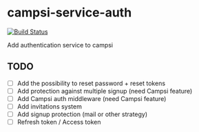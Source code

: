 # campsi-service-auth
[![Build Status](https://travis-ci.org/campsi/campsi-service-auth.svg?branch=master)](https://travis-ci.org/campsi/campsi-service-auth)

Add authentication service to campsi

## TODO
 - [ ] Add the possibility to reset password + reset tokens
 - [ ] Add protection against multiple signup (need Campsi feature)
 - [ ] Add Campsi auth middleware (need Campsi feature)
 - [ ] Add invitations system
 - [ ] Add signup protection (mail or other strategy)
 - [ ] Refresh token / Access token
